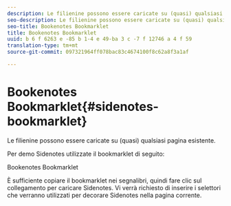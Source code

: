 ```yaml
---
description: Le filienine possono essere caricate su (quasi) qualsiasi pagina esistente.
seo-description: Le filienine possono essere caricate su (quasi) qualsiasi pagina esistente.
seo-title: Bookenotes Bookmarklet
title: Bookenotes Bookmarklet
uuid: b 6 f 6263 e -85 b 1-4 e 49-ba 3 c -7 f 12746 a 4 f 59
translation-type: tm+mt
source-git-commit: 097321964ff078bac83c4674100f8c62a8f3a1af

---
```



# Bookenotes Bookmarklet{#sidenotes-bookmarklet}

Le filienine possono essere caricate su (quasi) qualsiasi pagina esistente.

Per demo Sidenotes utilizzate il bookmarklet di seguito:

Bookenotes Bookmarklet

È sufficiente copiare il bookmarklet nei segnalibri, quindi fare clic sul collegamento per caricare Sidenotes. Vi verrà richiesto di inserire i selettori che verranno utilizzati per decorare Sidenotes nella pagina corrente.
